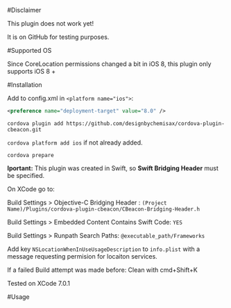 #Disclaimer

This plugin does not work yet!

It is on GitHub for testing purposes.

#Supported OS

Since CoreLocation permissions changed a bit in iOS 8, this plugin only supports iOS 8 +

#Installation

Add to config.xml in ```<platform name="ios">```:

```XML
<preference name="deployment-target" value="8.0" />
```

```cordova plugin add https://github.com/designbychemisax/cordova-plugin-cbeacon.git```

```cordova platform add ios``` if not already added.

```cordova prepare```


__Iportant:__ This plugin was created in Swift, so __Swift Bridging Header__ must be specified. 

On XCode go to:

Build Settings > Objective-C Bridging Header : ```(Project Name)/Plugins/cordova-plugin-cbeacon/CBeacon-Bridging-Header.h```

Build Settings > Embedded Content Contains Swift Code: ```YES```

Build Settings > Runpath Search Paths: ```@executable_path/Frameworks```

Add key ```NSLocationWhenInUseUsageDescription``` to ```info.plist``` with a message requesting permision for locaiton services.

If a failed Build attempt was made before: Clean with cmd+Shift+K

Tested on XCode 7.0.1

#Usage

```Javascript

```
